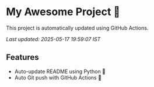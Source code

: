 # My Awesome Project 🚀

This project is automatically updated using GitHub Actions.

_Last updated: 2025-05-17 19:59:07 IST_

## Features
- Auto-update README using Python 🐍
- Auto Git push with GitHub Actions 🤖
